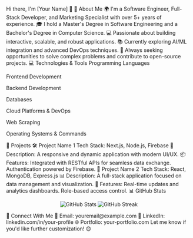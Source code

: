 Hi there, I'm [Your Name] 👋
🌟 About Me
🌍 I'm a Software Engineer, Full-Stack Developer, and Marketing Specialist with over 5+ years of experience.
🎓 I hold a Master's Degree in Software Engineering and a Bachelor's Degree in Computer Science.
💻 Passionate about building interactive, scalable, and robust applications.
📚 Currently exploring AI/ML integration and advanced DevOps techniques.
🔭 Always seeking opportunities to solve complex problems and contribute to open-source projects.
💻 Technologies & Tools
Programming Languages


Frontend Development




Backend Development


Databases




Cloud Platforms & DevOps






Web Scraping


Operating Systems & Commands



🚀 Projects
🛠️ Project Name 1
Tech Stack: Next.js, Node.js, Firebase
🌟 Description: A responsive and dynamic application with modern UI/UX.
📦 Features:
Integrated with RESTful APIs for seamless data exchange.
Authentication powered by Firebase.
🧩 Project Name 2
Tech Stack: React, MongoDB, Express.js
📊 Description: A full-stack application focused on data management and visualization.
🚀 Features:
Real-time updates and analytics dashboards.
Role-based access control.
📊 GitHub Stats
<p align="center"> <img src="https://github-readme-stats.vercel.app/api?username=your-username&show_icons=true&theme=radical" alt="GitHub Stats" /> <img src="https://github-readme-streak-stats.herokuapp.com?user=your-username&theme=radical" alt="GitHub Streak" /> </p>
🤝 Connect With Me
📧 Email: youremail@example.com
💼 LinkedIn: linkedin.com/in/your-profile
🌐 Portfolio: your-portfolio.com
Let me know if you'd like further customization! 😊
